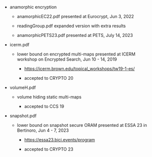 * anamorphic encryption
    * anamorphicEC22.pdf
    presented at Eurocrypt, Jun 3, 2022
    
    * readingGroup.pdf 
    expanded version with extra results

    * anamorphicPETS23.pdf
    presented at PETS, July 14, 2023

* icerm.pdf
    * lower bound on encrypted multi-maps
    presented at  ICERM workshop on Encrypted Search, Jun 10 - 14, 2019

        * https://icerm.brown.edu/topical_workshops/tw19-1-es/

        * accepted to CRYPTO 20

* volumeH.pdf
    * volume hiding static multi-maps

        * accepted to CCS 19


* snapshot.pdf
    * lower bound on snapshot secure ORAM
       presented at ESSA 23 in Bertinoro, Jun 4 - 7, 2023

        * https://essa23.bici.events/program

        * accepted to CRYPTO 23

